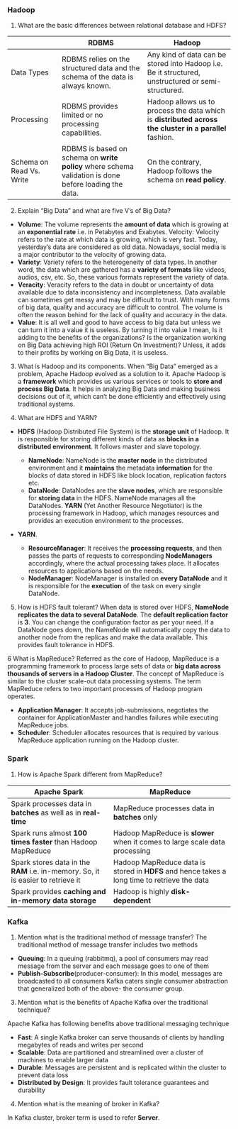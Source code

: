 ### Hadoop

1. What are the basic differences between relational database and HDFS?

|| RDBMS  | Hadoop |
|-------------| ------------- | ------------- |
| Data Types	  | RDBMS relies on the structured data and the schema of the data is always known.  | Any kind of data can be stored into Hadoop i.e. Be it structured, unstructured or semi-structured.|
| Processing  | RDBMS provides limited or no processing capabilities.  | Hadoop allows us to process the data which is **distributed across the cluster in a parallel** fashion.|
| Schema on Read Vs. Write  | RDBMS is based on schema on **write policy** where schema validation is done before loading the data.  |On the contrary, Hadoop follows the schema on **read policy**. |

2. Explain “Big Data” and what are five V’s of Big Data?
* **Volume**: The volume represents the **amount of data** which is growing at an **exponential rate** i.e. in Petabytes and Exabytes. 
Velocity: Velocity refers to the rate at which data is growing, which is very fast. Today, yesterday’s data are considered as old data. Nowadays, social media is a major contributor to the velocity of growing data.
* **Variety**: Variety refers to the heterogeneity of data types. In another word, the data which are gathered has a **variety of formats** like videos, audios, csv, etc. So, these various formats represent the variety of data.
* **Veracity**: Veracity refers to the data in doubt or uncertainty of data available due to data inconsistency and incompleteness. Data available can sometimes get messy and may be difficult to trust. With many forms of big data, quality and accuracy are difficult to control. The volume is often the reason behind for the lack of quality and accuracy in the data.
* **Value**: It is all well and good to have access to big data but unless we can turn it into a value it is useless. By turning it into value I mean, Is it adding to the benefits of the organizations? Is the organization working on Big Data achieving high ROI (Return On Investment)? Unless, it adds to their profits by working on Big Data, it is useless.

3. What is Hadoop and its components. 
When “Big Data” emerged as a problem, Apache Hadoop evolved as a solution to it. Apache Hadoop is a **framework** which provides us various services or tools to **store and process Big Data**. It helps in analyzing Big Data and making business decisions out of it, which can’t be done efficiently and effectively using traditional systems.

4. What are HDFS and YARN?
* **HDFS** (Hadoop Distributed File System) is the **storage unit** of Hadoop. It is responsible for storing different kinds of data as **blocks in a distributed environment**. It follows master and slave topology.

  * **NameNode**: NameNode is the **master node** in the distributed environment and it **maintains** the metadata **information** for the blocks of data stored in HDFS like block location, replication factors etc.   
  * **DataNode**: DataNodes are the **slave nodes**, which are responsible for **storing data** in the HDFS. NameNode manages all the DataNodes.
**YARN** (Yet Another Resource Negotiator) is the processing framework in Hadoop, which manages resources and provides an execution environment to the processes.

*  **YARN**.   
   * **ResourceManager**: It receives the **processing requests**, and then passes the parts of requests to corresponding **NodeManagers** accordingly, where the actual processing takes place. It allocates resources to applications based on the needs.  
   * **NodeManager**: NodeManager is installed on **every DataNode** and it is responsible for the **execution** of the task on every single DataNode.

5. How is HDFS fault tolerant? 
When data is stored over HDFS, **NameNode replicates the data to several DataNode**. The **default replication factor** is **3**. You can change the configuration factor as per your need. If a DataNode goes down, the NameNode will automatically copy the data to another node from the replicas and make the data available. This provides fault tolerance in HDFS.

6 What is MapReduce?
Referred as the core of Hadoop, MapReduce is a programming framework to process large sets of data or **big data across thousands of servers in a Hadoop Cluster**. The concept of MapReduce is similar to the cluster scale-out data processing systems. The term MapReduce refers to two important processes of Hadoop program operates.
* **Application Manager**: It accepts job-submissions, negotiates the container for ApplicationMaster and handles failures while executing MapReduce jobs.
* **Scheduler**: Scheduler allocates resources that is required by various MapReduce application running on the Hadoop cluster.

### Spark
1. How is Apache Spark different from MapReduce?     

| Apache Spark  | MapReduce |
| ------------- | ------------- |
| Spark processes data in **batches** as well as in **real-time**  | MapReduce processes data in **batches** only  |
| Spark runs almost **100 times faster** than Hadoop MapReduce | Hadoop MapReduce is **slower** when it comes to large scale data processing |
| Spark stores data in the **RAM** i.e. in-memory. So, it is easier to retrieve it | Hadoop MapReduce data is stored in **HDFS** and hence takes a long time to retrieve the data |
| Spark provides **caching and in-memory data storage** | Hadoop is highly **disk-dependent** |







### Kafka

1.  Mention what is the traditional method of message transfer?
The traditional method of message transfer includes two methods
* **Queuing**: In a queuing (rabbitmq), a pool of consumers may read message from the server and each message goes to one of them
* **Publish-Subscribe**(producer-consumer): In this model, messages are broadcasted to all consumers
Kafka caters single consumer abstraction that generalized both of the above- the consumer group.

3) Mention what is the benefits of Apache Kafka over the traditional technique?

Apache Kafka has following benefits above traditional messaging technique

* **Fast**: A single Kafka broker can serve thousands of clients by handling megabytes of reads and writes per second
* **Scalable**: Data are partitioned and streamlined over a cluster of machines to enable larger data
* **Durable**: Messages are persistent and is replicated within the cluster to prevent data loss
* **Distributed by Design**: It provides fault tolerance guarantees and durability



4) Mention what is the meaning of broker in Kafka?

In Kafka cluster, broker term is used to refer **Server**.

